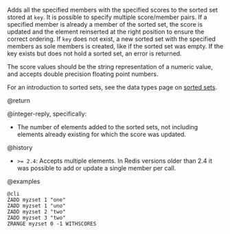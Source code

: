 Adds all the specified members with the specified scores to the sorted set
stored at `key`. It is possible to specify multiple score/member pairs. If a
specified member is already a member of the sorted set, the score is updated and
the element reinserted at the right position to ensure the correct ordering.
If `key` does not exist, a new sorted set with the specified members as sole
members is created, like if the sorted set was empty. If the key exists but does
not hold a sorted set, an error is returned.

The score values should be the string representation of a numeric value, and
accepts double precision floating point numbers.

For an introduction to sorted sets, see the data types page on [sorted
sets][tdtss].

[tdtss]: /topics/data-types#sorted-sets

@return

@integer-reply, specifically:

* The number of elements added to the sorted sets, not including elements
  already existing for which the score was updated.

@history

* `>= 2.4`: Accepts multiple elements. In Redis versions older than 2.4 it was
  possible to add or update a single member per call.

@examples

    @cli
    ZADD myzset 1 "one"
    ZADD myzset 1 "uno"
    ZADD myzset 2 "two"
    ZADD myzset 3 "two"
    ZRANGE myzset 0 -1 WITHSCORES
